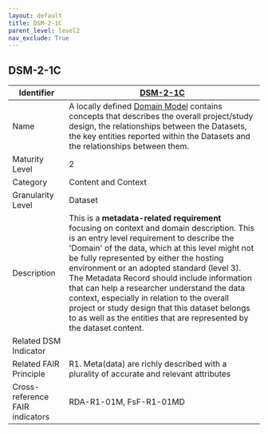 ```yaml
---
layout: default
title: DSM-2-1C
parent_level: level2
nav_exclude: True
---
```


## DSM-2-1C

| Identifier | [DSM-2-1C](https://github.com/FAIRplus/Data-Maturity/blob/master/docs/_indicators/DSM-2-1C.md) |
| ---------- | ----------|
| Name | A locally defined [Domain Model](https://fairplus.github.io/Data-Maturity/docs/Glossary/#domain-model) contains concepts that describes the overall project/study design, the relationships between the Datasets, the key entities reported within the Datasets and the relationships between them. |
| Maturity Level | 2 |
| Category | Content and Context |
| Granularity Level | Dataset |
| Description | This is a **metadata-related requirement** focusing on context and domain description. This is an entry level requirement to describe the 'Domain' of the data, which at this level might not be fully represented by either the hosting environment or an adopted standard (level 3). The Metadata Record should include information that can help a researcher understand the data context, especially in relation to the overall project or study design that this dataset belongs to as well as the entities that are represented by the dataset content. |
| Related DSM Indicator | |
| Related FAIR Principle | R1. Meta(data) are richly described with a plurality of accurate and relevant attributes |
| Cross-reference FAIR indicators | RDA-R1-01M, FsF-R1-01MD  |
